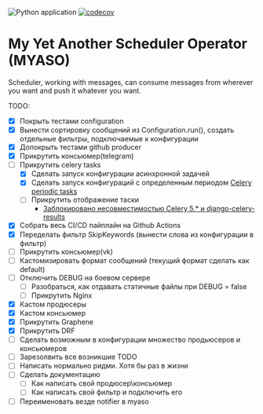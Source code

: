 ![Python application](https://github.com/HagasSaan/notifier/workflows/Python%20application/badge.svg)
[![codecov](https://codecov.io/gh/HagasSaan/notifier/branch/master/graph/badge.svg)](https://codecov.io/gh/HagasSaan/notifier)

# My Yet Another Scheduler Operator (MYASO)
Scheduler, working with messages, can consume messages from wherever you want and push it whatever you want.


TODO:

- [x] Покрыть тестами configuration
- [x] Вынести сортировку сообщений из Configuration.run(), создать отдельные фильтры, подключаемые к конфигурации
- [x] Допокрыть тестами github producer
- [x] Прикрутить консьюмер(telegram)
- [ ] Прикрутить celery tasks
    - [x] Сделать запуск конфигурации асинхронной задачей
    - [x] Сделать запуск конфигураций с определенным периодом [Celery periodic tasks](https://docs.celeryproject.org/en/stable/userguide/periodic-tasks.html)
    - [ ] Прикрутить отображение таски 
        - [Заблокировано несовместимостью Celery 5.* и django-celery-results](https://github.com/celery/django-celery-results/pull/158)
- [x] Собрать весь CI/CD пайплайн на Github Actions
- [x] Переделать фильтр SkipKeywords (вынести слова из конфигурации в фильтр)
- [ ] Прикрутить консьюмер(vk)
- [ ] Кастомизировать формат сообщений (текущий формат сделать как default)
- [ ] Отключить DEBUG на боевом сервере
    - [ ] Разобраться, как отдавать статичные файлы при DEBUG = false
    - [ ] Прикрутить Nginx
- [x] Кастом продюсеры
- [x] Кастом консьюмер
- [x] Прикрутить Graphene
- [x] Прикрутить DRF
- [ ] Сделать возможным в конфигурации множество продьюсеров и консьюмеров
- [ ] Зарезолвить все возникшие TODO
- [ ] Написать нормально ридми. Хотя бы раз в жизни
- [ ] Сделать документацию
    - [ ] Как написать свой продюсер\консьюмер
    - [ ] Как написать свой фильтр и подключить его
- [ ] Переименовать везде notifier в myaso
